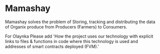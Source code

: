 # Mamashay
Mamashay solves the problem of Storing, tracking and distributing the data of Organix produce from Producers (Farmers) to Consumers.


For Olaynka
Please add 'How the project uses our technology with explicit links to files & functions in code where this technology is used and addresses of smart contracts deployed (FVM).'
